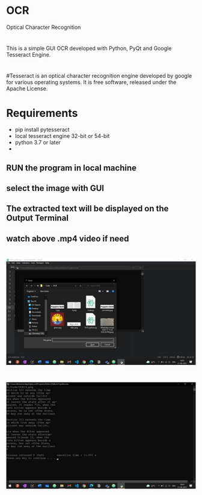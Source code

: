 # OCR 
Optical Character Recognition 
#
This is a simple GUI OCR developed with Python, PyQt and Google Tesseract Engine. 
#
#Tesseract is an optical character recognition engine developed by google for various operating systems. It is free software, released under the Apache License.

# Requirements
- pip install pytesseract
- local tesseract engine 32-bit or 54-bit
- python 3.7 or later
- 


## RUN the program in local machine
## select the image with GUI
## The extracted text will be displayed on the Output Terminal
## watch above .mp4 video if need
<h1 align="center"><img src="https://github.com/Chowdary-07/OCR/blob/main/Screenshot%20(151).png"</h1>
<h1 align="center"><img src="https://github.com/Chowdary-07/OCR/blob/main/Screenshot%20(152).png"</h1>
